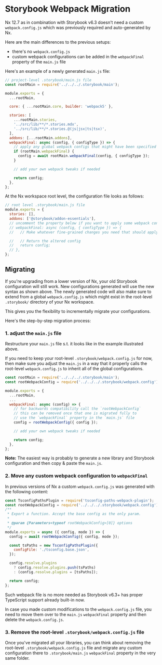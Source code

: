 # Storybook Webpack Migration

Nx 12.7 as in combination with Storybook v6.3 doesn't need a custom `webpack.config.js` which was previously required and auto-generated by Nx.

Here are the main differences to the previous setups:

- there's no `webpack.config.js`
- custom webpack configurations can be added in the `webpackFinal` property of the `main.js` file

Here's an example of a newly generated `main.js` file:

```javascript
// project-level .storybook/main.js file
const rootMain = require('../../../.storybook/main');

module.exports = {
  ...rootMain,

  core: { ...rootMain.core, builder: 'webpack5' },

  stories: [
    ...rootMain.stories,
    '../src/lib/**/*.stories.mdx',
    '../src/lib/**/*.stories.@(js|jsx|ts|tsx)',
  ],
  addons: [...rootMain.addons],
  webpackFinal: async (config, { configType }) => {
    // apply any global webpack configs that might have been specified in .storybook/main.js
    if (rootMain.webpackFinal) {
      config = await rootMain.webpackFinal(config, { configType });
    }

    // add your own webpack tweaks if needed

    return config;
  },
};
```

At the Nx workspace root level, the configuration file looks as follows:

```javascript
// root level .storybook/main.js file
module.exports = {
  stories: [],
  addons: ['@storybook/addon-essentials'],
  // uncomment the property below if you want to apply some webpack config globally
  // webpackFinal: async (config, { configType }) => {
  //   // Make whatever fine-grained changes you need that should apply to all storybook configs

  //   // Return the altered config
  //   return config;
  // },
};
```

## Migrating

If you're upgrading from a lower version of Nx, your old Storybook configuration will still work. New configurations generated will use the new syntax as shown above. The newly generated code will also make sure to extend from a global `webpack.config.js` which might exist in the root-level `.storybook/` directory of your Nx workspace.

This gives you the flexibility to incrementally migrate your configurations.

Here's the step-by-step migration process:

### 1. adjust the `main.js` file

Restructure your `main.js` file s.t. it looks like in the example illustrated above.

If you need to keep your root-level `.storybook/webpack.config.js` for now, then make sure you adjust the `main.js` in a way that it properly calls the root-level `webpack.config.js` to inherit all of the global configurations.

```javascript
const rootMain = require('../../../.storybook/main');
const rootWebpackConfig = require('../../../.storybook/webpack.config');

module.exports = {
  ...rootMain,
  ...
  webpackFinal: async (config) => {
    // for backwards compatibility call the `rootWebpackConfig`
    // this can be removed once that one is migrated fully to
    // use the `webpackFinal` property in the `main.js` file
    config = rootWebpackConfig({ config });

    // add your own webpack tweaks if needed

    return config;
  },
};
```

**Note:** The easiest way is probably to generate a new library and Storybook configuration and then copy & paste the `main.js`.

### 2. Move any custom webpack configuration to `webpackFinal`

In previous versions of Nx a custom `webpack.config.js` was generated with the following content:

```javascript
const TsconfigPathsPlugin = require('tsconfig-paths-webpack-plugin');
const rootWebpackConfig = require('../../../.storybook/webpack.config');
/**
 * Export a function. Accept the base config as the only param.
 *
 * @param {Parameters<typeof rootWebpackConfig>[0]} options
 */
module.exports = async ({ config, mode }) => {
  config = await rootWebpackConfig({ config, mode });

  const tsPaths = new TsconfigPathsPlugin({
    configFile: './tsconfig.base.json',
  });

  config.resolve.plugins
    ? config.resolve.plugins.push(tsPaths)
    : (config.resolve.plugins = [tsPaths]);

  return config;
};
```

Such webpack file is no more needed as Storybook v6.3+ has proper TypeScript support already built-in now.

In case you made custom modifications to the `webpack.config.js` file, you need to move them over to the `main.js` `webpackFinal` property and then delete the `webpack.config.js`.

### 3. Remove the root-level `.storybook/webpack.config.js` file

Once you've migrated all your libraries, you can think about removing the root-level `.storybook/webpack.config.js` file and migrate any custom configuration there to `.storybook/main.js` `webpackFinal` property in the very same folder.
